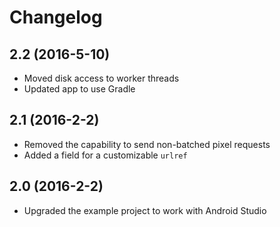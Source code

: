 Changelog
=========

2.2 (2016-5-10)
---------------

* Moved disk access to worker threads
* Updated app to use Gradle

2.1 (2016-2-2)
--------------

* Removed the capability to send non-batched pixel requests
* Added a field for a customizable `urlref`

2.0 (2016-2-2)
--------------

* Upgraded the example project to work with Android Studio
